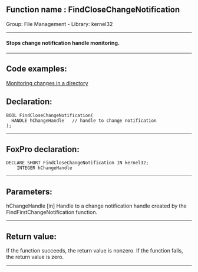 
## Function name : FindCloseChangeNotification
Group: File Management - Library: kernel32    
***  


#### Stops change notification handle monitoring.
***  


## Code examples:
[Monitoring changes in a directory](../../samples/sample_117.md)  

## Declaration:
```foxpro  
BOOL FindCloseChangeNotification(
  HANDLE hChangeHandle   // handle to change notification
);  
```  
***  


## FoxPro declaration:
```foxpro  
DECLARE SHORT FindCloseChangeNotification IN kernel32;
	INTEGER hChangeHandle  
```  
***  


## Parameters:
hChangeHandle 
[in] Handle to a change notification handle created by the FindFirstChangeNotification function.  
***  


## Return value:
If the function succeeds, the return value is nonzero. If the function fails, the return value is zero. 
  
***  

